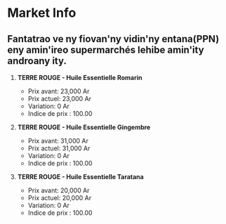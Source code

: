 # Market Info

## Fantatrao ve ny fiovan'ny vidin'ny entana(PPN) eny amin'ireo supermarchés lehibe amin'ity androany ity.

1. **TERRE ROUGE - Huile Essentielle Romarin**
   - Prix avant: 23,000 Ar
   - Prix actuel: 23,000 Ar
   - Variation: 0 Ar
   - Indice de prix : 100.00

2. **TERRE ROUGE - Huile Essentielle Gingembre**
   - Prix avant: 31,000 Ar
   - Prix actuel: 31,000 Ar
   - Variation: 0 Ar
   - Indice de prix : 100.00

3. **TERRE ROUGE - Huile Essentielle Taratana**
   - Prix avant: 20,000 Ar
   - Prix actuel: 20,000 Ar
   - Variation: 0 Ar
   - Indice de prix : 100.00

